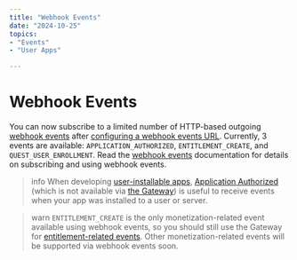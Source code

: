 ```yaml
---
title: "Webhook Events"
date: "2024-10-25"
topics:
- "Events"
- "User Apps"

---
```


# Webhook Events

You can now subscribe to a limited number of HTTP-based outgoing [webhook events](#DOCS_EVENTS_WEBHOOK_EVENTS/event-types) after [configuring a webhook events URL](#DOCS_EVENTS_WEBHOOK_EVENTS/configuring-a-webhook-events-url). Currently, 3 events are available: `APPLICATION_AUTHORIZED`, `ENTITLEMENT_CREATE`, and `QUEST_USER_ENROLLMENT`. Read the [webhook events](#DOCS_EVENTS_WEBHOOK_EVENTS) documentation for details on subscribing and using webhook events.

> info
> When developing [user-installable apps](#DOCS_RESOURCES_APPLICATION/user-context), [Application Authorized](#DOCS_EVENTS_WEBHOOK_EVENTS/application-authorized) (which is not available via [the Gateway](#DOCS_EVENTS_GATEWAY)) is useful to receive events when your app was installed to a user or server.

> warn
> `ENTITLEMENT_CREATE` is the only monetization-related event available using webhook events, so you should still use the Gateway for [entitlement-related events](#DOCS_EVENTS_GATEWAY_EVENTS/entitlements). Other monetization-related events will be supported via webhook events soon.